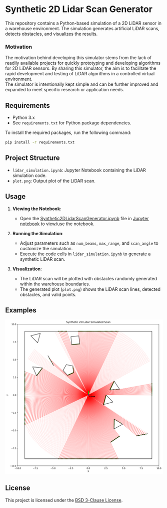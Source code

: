 # Synthetic 2D Lidar Scan Generator

This repository contains a Python-based simulation of a 2D LiDAR sensor in a warehouse environment. The simulation generates artificial LiDAR scans, detects obstacles, and visualizes the results.

### Motivation

The motivation behind developing this simulator stems from the lack of readily available projects for quickly prototyping and developing algorithms for 2D LiDAR sensors. By sharing this simulator, the aim is to facilitate the rapid development and testing of LiDAR algorithms in a controlled virtual environment. <br> 
The simulator is intentionally kept simple and can be further improved and expanded to meet specific research or application needs.

## Requirements

- Python 3.x
- See `requirements.txt` for Python package dependencies.

To install the required packages, run the following command:

```bash
pip install -r requirements.txt
```

## Project Structure

- `lidar_simulation.ipynb`: Jupyter Notebook containing the LiDAR simulation code.
- `plot.png`: Output plot of the LiDAR scan.

## Usage

1. **Viewing the Notebook**:
   - Open the [Synthetic2DLidarScanGenerator.ipynb](Synthetic2DLidarScanGenerator.ipynb) file in [Jupyter notebook](https://jupyter.org/install) to view/use the notebook.

2. **Running the Simulation**:
   - Adjust parameters such as `num_beams`, `max_range`, and `scan_angle` to customize the simulation.
   - Execute the code cells in `lidar_simulation.ipynb` to generate a synthetic LiDAR scan.

3. **Visualization**:
   - The LiDAR scan will be plotted with obstacles randomly generated within the warehouse boundaries.
   - The generated plot (`plot.png`) shows the LiDAR scan lines, detected obstacles, and valid points.

## Examples

![LiDAR Simulation](assets/plot.png)

## License

This project is licensed under the [BSD 3-Clause License](LICENSE).
